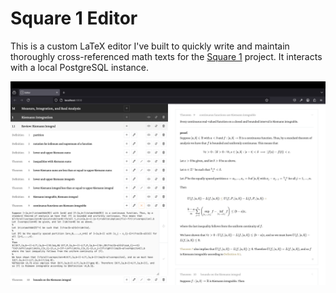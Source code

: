 # Square 1 Editor

This is a custom LaTeX editor I've built to quickly write and maintain thoroughly cross-referenced math texts for the [Square 1](https://github.com/AlonLandmann/square-one-client) project.
It interacts with a local PostgreSQL instance.

![Editor](./public/readme/editor.png)
